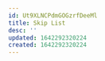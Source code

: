 ```yaml
---
id: Ut9XLNCPdmGOGzrfDeeMl
title: Skip List
desc: ''
updated: 1642292320224
created: 1642292320224
---
```


